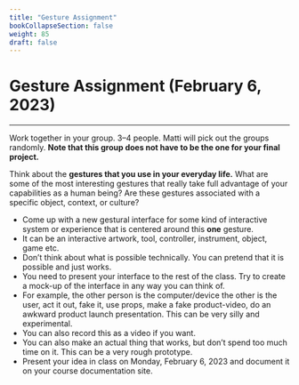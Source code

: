 ```yaml
---
title: "Gesture Assignment"
bookCollapseSection: false
weight: 85
draft: false
---
```


# Gesture Assignment (February 6, 2023)

---

Work together in your group. 3–4 people. Matti will pick out the groups randomly. **Note that this group does not have to be the one for your final project.**

Think about the **gestures that you use in your everyday life.** What are some of the most interesting gestures that really take full advantage of your capabilities as a human being? Are these gestures associated with a specific object, context, or culture?

- Come up with a new gestural interface for some kind of interactive system or experience that is centered around this **one** gesture.
- It can be an interactive artwork, tool, controller, instrument, object, game etc.
- Don’t think about what is possible technically. You can pretend that it is possible and just works.
- You need to present your interface to the rest of the class. Try to create a mock-up of the interface in any way you can think of.
- For example, the other person is the computer/device the other is the user, act it out, fake it, use props, make a fake product-video, do an awkward product launch presentation. This can be very silly and experimental.
- You can also record this as a video if you want.
- You can also make an actual thing that works, but don’t spend too much time on it. This can be a very rough prototype.
- Present your idea in class on Monday, February 6, 2023 and document it on your course documentation site.
